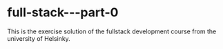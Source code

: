 # full-stack---part-0
This is the exercise solution of the fullstack development course from the university of Helsinky.
